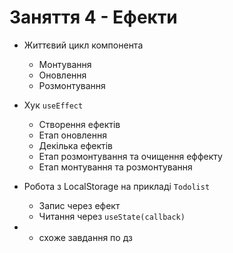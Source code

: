 # Заняття 4 - Ефекти

- Життєвий цикл компонента
  - Монтування
  - Оновлення
  - Розмонтування
- Хук `useEffect`

  - Створення ефектів
  - Етап оновлення
  - Декілька ефектів
  - Етап розмонтування та очищення еффекту
  - Етап монтування та розмонтування

- Робота з LocalStorage на прикладі `Todolist`
  - Запис через ефект
  - Читання через `useState(callback)`
- - схоже завдання по дз
